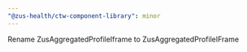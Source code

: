```yaml
---
"@zus-health/ctw-component-library": minor
---
```


Rename ZusAggregatedProfileIframe to ZusAggregatedProfileIFrame
